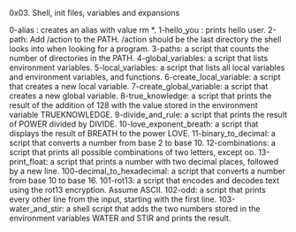 0x03. Shell, init files, variables and expansions

0-alias : creates an alias with value rm *.
1-hello_you : prints hello user.
2-path: Add /action to the PATH. /action should be the last directory the shell looks into when looking for a program.
3-paths: a script that counts the number of directories in the PATH.
4-global_variables: a script that lists environment variables.
5-local_variables: a script that lists all local variables and environment variables, and functions.
6-create_local_variable: a script that creates a new local variable.
7-create_global_variable: a script that creates a new global variable.
8-true_knowledge: a script that prints the result of the addition of 128 with the value stored in the environment variable TRUEKNOWLEDGE. 
9-divide_and_rule: a script that prints the result of POWER divided by DIVIDE.
10-love_exponent_breath: a script that displays the result of BREATH to the power LOVE.
11-binary_to_decimal: a script that converts a number from base 2 to base 10.
12-combinations: a script that prints all possible combinations of two letters, except oo.
13-print_float: a script that prints a number with two decimal places, followed by a new line.
100-decimal_to_hexadecimal: a script that converts a number from base 10 to base 16.
101-rot13: a script that encodes and decodes text using the rot13 encryption. Assume ASCII.
102-odd: a script that prints every other line from the input, starting with the first line.
103-water_and_stir: a shell script that adds the two numbers stored in the environment variables WATER and STIR and prints the result.
